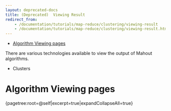 ```yaml
---
layout: deprecated-docs
title: (Deprecated)  Viewing Result
redirect_from:
    - /documentation/tutorials/map-reduce/clustering/viewing-result
    - /documentation/tutorials/map-reduce/clustering/viewing-result.html
---
```



* [Algorithm Viewing pages](#ViewingResult-AlgorithmViewingpages)

There are various technologies available to view the output of Mahout
algorithms.
* Clusters

<a name="ViewingResult-AlgorithmViewingpages"></a>
# Algorithm Viewing pages
{pagetree:root=@self|excerpt=true|expandCollapseAll=true}
